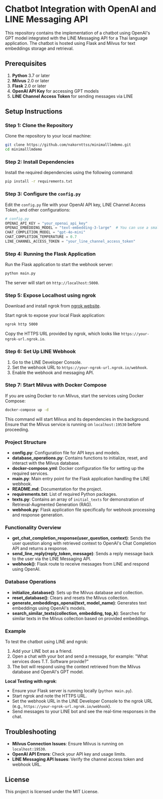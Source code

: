 # Chatbot Integration with OpenAI and LINE Messaging API

This repository contains the implementation of a chatbot using OpenAI's GPT model integrated with the LINE Messaging API for a Thai language application. The chatbot is hosted using Flask and Milvus for text embeddings storage and retrieval.

## Prerequisites

1. **Python** 3.7 or later
2. **Milvus** 2.0 or later
3. **Flask** 2.0 or later
4. **OpenAI API Key** for accessing GPT models
5. **LINE Channel Access Token** for sending messages via LINE

## Setup Instructions

### Step 1: Clone the Repository

Clone the repository to your local machine:

```bash
git clone https://github.com/nakornttss/minimalllmdemo.git
cd minimalllmdemo
```

### Step 2: Install Dependencies

Install the required dependencies using the following command:

```bash
pip install -r requirements.txt
```

### Step 3: Configure the `config.py`

Edit the `config.py` file with your OpenAI API key, LINE Channel Access Token, and other configurations:

```python
# config.py
OPENAI_API_KEY = "your_openai_api_key"
OPENAI_EMBEDDING_MODEL = "text-embedding-3-large"  # You can use a smaller model like "text-embedding-3-small"
CHAT_COMPLETION_MODEL = "gpt-4o-mini"
CHAT_COMPLETION_TEMPERATURE = 0.7
LINE_CHANNEL_ACCESS_TOKEN = "your_line_channel_access_token"
```

### Step 4: Running the Flask Application

Run the Flask application to start the webhook server:

```bash
python main.py
```

The server will start on `http://localhost:5000`.

### Step 5: Expose Localhost using ngrok

Download and install ngrok from [ngrok website](https://ngrok.com/download).

Start ngrok to expose your local Flask application:

```bash
ngrok http 5000
```

Copy the HTTPS URL provided by ngrok, which looks like `https://your-ngrok-url.ngrok.io`.

### Step 6: Set Up LINE Webhook

1. Go to the LINE Developer Console.
2. Set the webhook URL to `https://your-ngrok-url.ngrok.io/webhook`.
3. Enable the webhook and messaging API.

### Step 7: Start Milvus with Docker Compose

If you are using Docker to run Milvus, start the services using Docker Compose:

```bash
docker-compose up -d
```

This command will start Milvus and its dependencies in the background. Ensure that the Milvus service is running on `localhost:19530` before proceeding.

### Project Structure

- **config.py**: Configuration file for API keys and models.
- **database_operations.py**: Contains functions to initialize, reset, and interact with the Milvus database.
- **docker-compose.yml**: Docker configuration file for setting up the required services.
- **main.py**: Main entry point for the Flask application handling the LINE webhook.
- **README.md**: Documentation for the project.
- **requirements.txt**: List of required Python packages.
- **texts.py**: Contains an array of `initial_texts` for demonstration of Retrieval-Augmented Generation (RAG).
- **webhook.py**: Flask application file specifically for webhook processing and response generation.

### Functionality Overview

- **get_chat_completion_response(user_question, context)**: Sends the user question along with retrieved context to OpenAI's Chat Completion API and returns a response.
- **send_line_reply(reply_token, message)**: Sends a reply message back to the user via the LINE Messaging API.
- **webhook()**: Flask route to receive messages from LINE and respond using OpenAI.

### Database Operations

- **initialize_database()**: Sets up the Milvus database and collection.
- **reset_database()**: Clears and resets the Milvus collection.
- **generate_embeddings_openai(text, model_name)**: Generates text embeddings using OpenAI's models.
- **search_similar_texts(collection, embedding, top_k)**: Searches for similar texts in the Milvus collection based on provided embeddings.

### Example

To test the chatbot using LINE and ngrok:

1. Add your LINE bot as a friend.
2. Open a chat with your bot and send a message, for example: "What services does T.T. Software provide?"
3. The bot will respond using the context retrieved from the Milvus database and OpenAI's GPT model.

**Local Testing with ngrok**:
- Ensure your Flask server is running locally (`python main.py`).
- Start ngrok and note the HTTPS URL.
- Set the webhook URL in the LINE Developer Console to the ngrok URL (e.g., `https://your-ngrok-url.ngrok.io/webhook`).
- Send messages to your LINE bot and see the real-time responses in the chat.

## Troubleshooting

- **Milvus Connection Issues**: Ensure Milvus is running on `localhost:19530`.
- **OpenAI API Errors**: Check your API key and usage limits.
- **LINE Messaging API Issues**: Verify the channel access token and webhook URL.

## License

This project is licensed under the MIT License.
